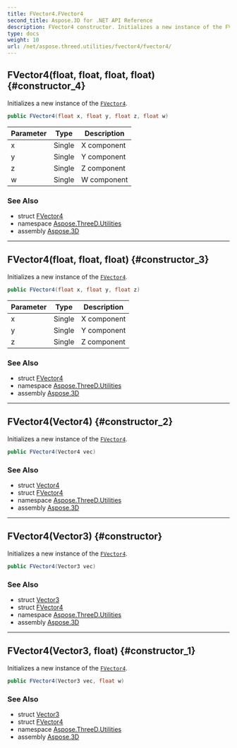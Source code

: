 ```yaml
---
title: FVector4.FVector4
second_title: Aspose.3D for .NET API Reference
description: FVector4 constructor. Initializes a new instance of the FVector4
type: docs
weight: 10
url: /net/aspose.threed.utilities/fvector4/fvector4/
---
```

## FVector4(float, float, float, float) {#constructor_4}

Initializes a new instance of the [`FVector4`](../).

```csharp
public FVector4(float x, float y, float z, float w)
```

| Parameter | Type | Description |
| --- | --- | --- |
| x | Single | X component |
| y | Single | Y component |
| z | Single | Z component |
| w | Single | W component |

### See Also

* struct [FVector4](../)
* namespace [Aspose.ThreeD.Utilities](../../../aspose.threed.utilities/)
* assembly [Aspose.3D](../../../)

---

## FVector4(float, float, float) {#constructor_3}

Initializes a new instance of the [`FVector4`](../).

```csharp
public FVector4(float x, float y, float z)
```

| Parameter | Type | Description |
| --- | --- | --- |
| x | Single | X component |
| y | Single | Y component |
| z | Single | Z component |

### See Also

* struct [FVector4](../)
* namespace [Aspose.ThreeD.Utilities](../../../aspose.threed.utilities/)
* assembly [Aspose.3D](../../../)

---

## FVector4(Vector4) {#constructor_2}

Initializes a new instance of the [`FVector4`](../).

```csharp
public FVector4(Vector4 vec)
```

### See Also

* struct [Vector4](../../vector4/)
* struct [FVector4](../)
* namespace [Aspose.ThreeD.Utilities](../../../aspose.threed.utilities/)
* assembly [Aspose.3D](../../../)

---

## FVector4(Vector3) {#constructor}

Initializes a new instance of the [`FVector4`](../).

```csharp
public FVector4(Vector3 vec)
```

### See Also

* struct [Vector3](../../vector3/)
* struct [FVector4](../)
* namespace [Aspose.ThreeD.Utilities](../../../aspose.threed.utilities/)
* assembly [Aspose.3D](../../../)

---

## FVector4(Vector3, float) {#constructor_1}

Initializes a new instance of the [`FVector4`](../).

```csharp
public FVector4(Vector3 vec, float w)
```

### See Also

* struct [Vector3](../../vector3/)
* struct [FVector4](../)
* namespace [Aspose.ThreeD.Utilities](../../../aspose.threed.utilities/)
* assembly [Aspose.3D](../../../)


